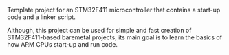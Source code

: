 Template project for an STM32F411 microcontroller that contains a start-up code and a linker script. 

Although, this project can be used for simple and fast creation of STM32F411-based baremetal projects, its main goal is to learn the basics of how ARM CPUs start-up and run code.